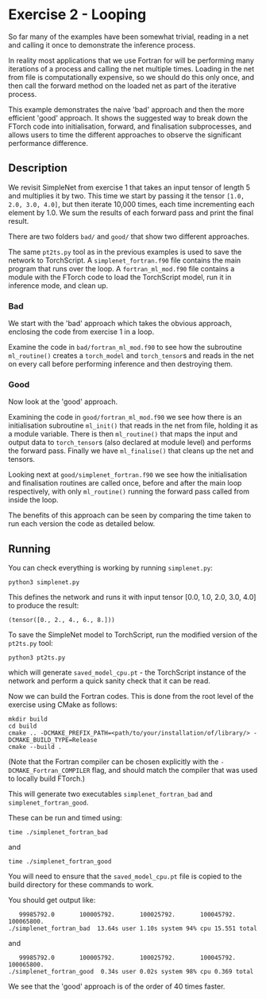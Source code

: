 # Exercise 2 - Looping

So far many of the examples have been somewhat trivial, reading in a net and
calling it once to demonstrate the inference process.

In reality most applications that we use Fortran for will be performing many
iterations of a process and calling the net multiple times.
Loading in the net from file is computationally expensive, so we should do this
only once, and then call the forward method on the loaded net as part of the
iterative process.

This example demonstrates the naive 'bad' approach and then the more efficient
'good' approach.
It shows the suggested way to break down the FTorch code into initialisation,
forward, and finalisation subprocesses, and allows users to time the different
approaches to observe the significant performance difference.

## Description

We revisit SimpleNet from exercise 1 that takes an input tensor of length 5 and
multiplies it by two.
This time we start by passing it the tensor `[1.0, 2.0, 3.0, 4.0]`, but then
iterate 10,000 times, each time incrementing each element by 1.0.
We sum the results of each forward pass and print the final result.

There are two folders `bad/` and `good/` that show two different approaches.

The same `pt2ts.py` tool as in the previous examples is used to save the
network to TorchScript.
A `simplenet_fortran.f90` file contains the main program that runs over the
loop.
A `fortran_ml_mod.f90` file contains a module with the FTorch code to load the
TorchScript model, run it in inference mode, and clean up.

### Bad

We start with the 'bad' approach which takes the obvious approach, enclosing the
code from exercise 1 in a loop.

Examine the code in `bad/fortran_ml_mod.f90` to see how the subroutine
`ml_routine()` creates a `torch_model` and `torch_tensor`s and reads in the net
on every call before performing inference and then destroying them.

### Good

Now look at the 'good' approach.

Examining the code in `good/fortran_ml_mod.f90` we see how there is an
initialisation subroutine `ml_init()` that reads in the net from file, holding
it as a module variable.
There is then `ml_routine()` that maps the input and output data to
`torch_tensor`s (also declared at module level) and performs the forward pass.
Finally we have `ml_finalise()` that cleans up the net and tensors.

Looking next at `good/simplenet_fortran.f90` we see how the initialisation and
finalisation routines are called once, before and after the main loop
respectively, with only `ml_routine()` running the forward pass called from
inside the loop.

The benefits of this approach can be seen by comparing the time taken to run
each version the code as detailed below.

## Running

You can check everything is working by running `simplenet.py`:
```
python3 simplenet.py
```
This defines the network and runs it with input tensor [0.0, 1.0, 2.0, 3.0, 4.0]
to produce the result:
```
(tensor([0., 2., 4., 6., 8.]))
```

To save the SimpleNet model to TorchScript, run the modified version of the
`pt2ts.py` tool:
```
python3 pt2ts.py
```
which will generate `saved_model_cpu.pt` - the TorchScript instance of
the network and perform a quick sanity check that it can be read.

Now we can build the Fortran codes.
This is done from the root level of the exercise using CMake as follows:
```
mkdir build
cd build
cmake .. -DCMAKE_PREFIX_PATH=<path/to/your/installation/of/library/> -DCMAKE_BUILD_TYPE=Release
cmake --build .
```

(Note that the Fortran compiler can be chosen explicitly with the
`-DCMAKE_Fortran_COMPILER` flag, and should match the compiler that was used to
locally build FTorch.)

This will generate two executables `simplenet_fortran_bad` and
`simplenet_fortran_good`.

These can be run and timed using:
```
time ./simplenet_fortran_bad
```
and 
```
time ./simplenet_fortran_good
```
You will need to ensure that the `saved_model_cpu.pt` file is copied to the
build directory for these commands to work.

You should get output like:
```
   99985792.0       100005792.       100025792.       100045792.       100065800.
./simplenet_fortran_bad  13.64s user 1.10s system 94% cpu 15.551 total
```
and
```
   99985792.0       100005792.       100025792.       100045792.       100065800.
./simplenet_fortran_good  0.34s user 0.02s system 98% cpu 0.369 total
```

We see that the 'good' approach is of the order of 40 times faster.
